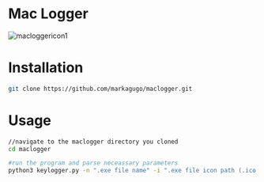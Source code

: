 ﻿# Mac Logger
![macloggericon1](https://user-images.githubusercontent.com/73078814/169968797-8e91e83d-0322-44df-b5e9-23e17cc2c55c.png)


# Installation

```bash
git clone https://github.com/markagugo/maclogger.git
```

# Usage

```bash
//navigate to the maclogger directory you cloned
cd maclogger

#run the program and parse neceassary parameters
python3 keylogger.py -n ".exe file name" -i ".exe file icon path (.ico file)"
```

